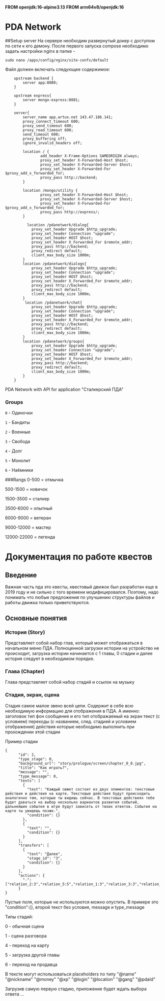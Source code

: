**FROM openjdk:16-alpine3.13**
**FROM arm64v8/openjdk:16**

# PDA Network
##Setup server
На сервере необходим развернутый докер с доступом по сети к его демону.
После первого запуска compose необходимо задать настройки nginx в папке -

    sudo nano /apps/config/nginx/site-confs/default

Файл должен включать следующее содержимое:

        upstream backend {
            server app:8080;
        }
        
        upstream express{
            server mongo-express:8081;
        }
        
        server{
            server_name app.artux.net 143.47.186.141;        
            proxy_connect_timeout 600;
            proxy_send_timeout 600;
            proxy_read_timeout 600;
            send_timeout 600;
            proxy_buffering off;
            ignore_invalid_headers off;
            
            location / {
                    add_header X-Frame-Options SAMEORIGIN always;
                    proxy_set_header X-Forwarded-Host $host;
                    proxy_set_header X-Forwarded-Server $host;
                    proxy_set_header X-Forwarded-For $proxy_add_x_forwarded_for;
                    proxy_pass http://backend;
            }
    
            location /mongo/utility {
                    proxy_set_header X-Forwarded-Host $host;
                    proxy_set_header X-Forwarded-Server $host;
                    proxy_set_header X-Forwarded-For $proxy_add_x_forwarded_for;
                    proxy_pass http://express/;
            }
    
              location /pdanetwork/dialog{
                proxy_set_header Upgrade $http_upgrade;
                proxy_set_header Connection "upgrade";
                proxy_set_header HOST $host;
                proxy_set_header X_Forwarded_For $remote_addr;
                proxy_pass http://backend;
                proxy_redirect default;
                client_max_body_size 1000m;
            }
            location /pdanetwork/dialogs{
                proxy_set_header Upgrade $http_upgrade;
                proxy_set_header Connection "upgrade";
                proxy_set_header HOST $host;
                proxy_set_header X_Forwarded_For $remote_addr;
                proxy_pass http://backend;
                proxy_redirect default;
                client_max_body_size 1000m;
            }
             location /pdanetwork/chat{
                proxy_set_header Upgrade $http_upgrade;
                proxy_set_header Connection "upgrade";
                proxy_set_header HOST $host;
                proxy_set_header X_Forwarded_For $remote_addr;
                proxy_pass http://backend;
                proxy_redirect default;
                client_max_body_size 1000m;
            }
            location /pdanetwork/groups{
                proxy_set_header Upgrade $http_upgrade;
                proxy_set_header Connection "upgrade";
                proxy_set_header HOST $host;
                proxy_set_header X_Forwarded_For $remote_addr;
                proxy_pass http://backend;
                proxy_redirect default;
                client_max_body_size 1000m;
            }
        }

PDA Network with API for application "Сталкерский ПДА"

### Groups

`0` - Одиночки

`1` - Бандиты

`2` - Военные

`3` - Свобода

`4` - Долг

`5` - Монолит

`6` - Наёмники

###Rangs
0-500 = отмычка 

500-1500 = новичок

1500-3500 = сталкер

3500-6000 = опытный

6000-9000 = ветеран

9000-12000 = мастер

12000-22000 = легенда


# Документация по работе квестов
## Введение
Важная часть пда это квесты, квестовый движок был разработан еще в 2019 году и не сильно с того времени модифицировался.
Поэтому, надо понимать что любые предложения по улучшению структуры файлов и работы движка только приветствуются.

## Основные понятия
### История (Story)
Представляет собой набор глав, который может отображаться в начальном меню ПДА.
Полноценной загрузки истории на устройство не происходит, загрузка истории начинается с 1 главы, 0 стадии и далее история следует в необходимом порядке.

### Глава (Chapter)
Глава представляет собой набор стадий и ссылок на музыку

### Стадия, экран, сцена
Стадия самое малое звено всей цепи. Содержит в себе всю необходимую информацию для отображения в ПДА.
А именно:
    заголовок
    тип
    фон
    сообщение и его тип
    отображаемый на экран текст (с условием)
    переходы (с названием, след. стадией  и условием отображения)
    действия которые необходимо выполнить при прохождении этой стадии

Пример стадии
```
{
      "id": 2,
      "type_stage": 0,
      "background_url": "story/prologue/screen/chapter_0_0.jpg",
      "title": "Как играть?",
      "message": "",
      "type_message": 0,
      "texts": [
        {
          "text": "Каждый сюжет состоит из двух элементов: текстовые действия и действия на карте. Текстовые действия будут происходить аналогично тем, которые ты видишь сейчас. В текстовых действиях тебе будет даваться на выбор несколько вариантов развития событий, дальнейшие события в игре будут зависеть от твоих ответов. События на карте ты увидешь позже.",
          "condition": {}
        },
        {
          "text": "",
          "condition": {}
        }
      ],
      "transfers": [
        {
          "text": "Далее",
          "stage_id": "3",
          "condition": {}
        }
      ],
      "actions": {
		"-":["relation_2:3","relation_5:5","relation_1:3","relation_3:3","relation_6:2"]
      }
}
```
Пустые поля, которые не используются можно опустить. В примере это "condition":{}, второй текст без условия, message и type_message 

Типы стадий:

0 - обычная сцена

1 - сцена разговора

4 - переход на карту

5 - загрузка другой главы

6 - переход на продавца

В тексте могут использоваться placeholders по типу
"@name"
"@nickname"
"@money"
"@xp"
"@login"
"@location"
"@gang"
"@pdaId"

Загрузив самую первую стадию, приложение будет ждать выбора ответа
...
